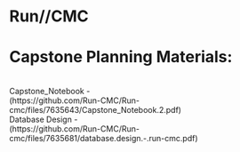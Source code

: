 # Run//CMC
# Capstone Planning Materials:
<br>
Capstone_Notebook -
  <br>(https://github.com/Run-CMC/Run-cmc/files/7635643/Capstone_Notebook.2.pdf)
<br>
Database Design -
<br>(https://github.com/Run-CMC/Run-cmc/files/7635681/database.design.-.run-cmc.pdf)
